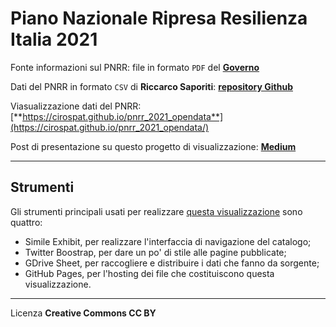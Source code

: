 # Piano Nazionale Ripresa Resilienza Italia 2021

Fonte informazioni sul PNRR: file in formato `PDF` del [**Governo**](https://www.governo.it/sites/governo.it/files/PNRR_0.pdf)

Dati del PNRR in formato `CSV` di **Riccarco Saporiti**: [**repository Github**](https://github.com/sapomnia/Piano-nazionale-di-ripartenza-e-resilienza)

Viasualizzazione dati del PNRR: [**https://cirospat.github.io/pnrr_2021_opendata**](https://cirospat.github.io/pnrr_2021_opendata/)

Post di presentazione su questo progetto di visualizzazione: [**Medium**](https://cirospat.medium.com/il-pnrr-facilmente-consultabile-72c508272743)

---

## Strumenti

Gli strumenti principali usati per realizzare  [questa visualizzazione](https://cirospat.github.io/pnrr_2021_opendata/) sono quattro:

- Simile Exhibit, per realizzare l'interfaccia di navigazione del catalogo;
- Twitter Boostrap, per dare un po' di stile alle pagine pubblicate;
- GDrive Sheet, per raccogliere e distribuire i dati che fanno da sorgente;
- GitHub Pages, per l'hosting dei file che costituiscono questa visualizzazione.

---

Licenza **Creative Commons CC BY**
